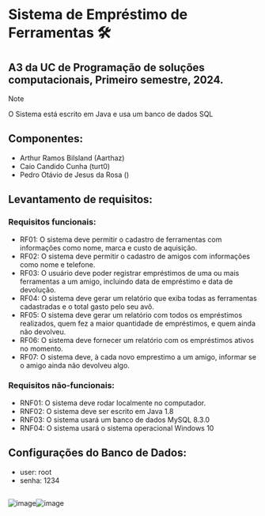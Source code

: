 # Sistema de Empréstimo de Ferramentas 🛠️
## A3 da UC de Programação de soluções computacionais, Primeiro semestre, 2024.
> [!NOTE]
> O Sistema está escrito em Java e usa um banco de dados SQL  

## Componentes:
- Arthur Ramos Bilsland (Aarthaz)
- Caio Candido Cunha (turt0)
- Pedro Otávio de Jesus da Rosa ()

## Levantamento de requisitos:  
### Requisitos funcionais:  
- RF01: O sistema deve permitir o cadastro de ferramentas com informações como nome, marca e custo de aquisição.  
- RF02: O sistema deve permitir o cadastro de amigos com informações como nome e telefone.  
- RF03: O usuário deve poder registrar empréstimos de uma ou mais ferramentas a um amigo, incluindo data de empréstimo e data de devolução.  
- RF04: O sistema deve gerar um relatório que exiba todas as ferramentas cadastradas e o total gasto pelo seu avô.  
- RF05: O sistema deve gerar um relatório com todos os empréstimos realizados, quem fez a maior quantidade de empréstimos, e quem ainda não devolveu. 
- RF06: O sistema deve fornecer um relatório com os empréstimos ativos no momento.  
- RF07: O sistema deve, à cada novo emprestimo a um amigo, informar se o amigo ainda não devolveu algo.  

### Requisitos não-funcionais:  
- RNF01: O sistema deve rodar localmente no computador.  
- RNF02: O sistema deve ser escrito em Java 1.8
- RNF03: O sistema usará um banco de dados MySQL 8.3.0
- RNF04: O sistema usará o sistema operacional Windows 10

## Configurações do Banco de Dados:  
- user: root  
- senha: 1234  
##
![image](https://github.com/Aarthaz/SistemaEmprestimo/assets/165083337/e80242bf-145a-44e5-8cb2-becfed29d41a)![image](https://github.com/Aarthaz/SistemaEmprestimo/assets/165083337/143c9563-511a-4999-9b04-b5cae35511ec)
